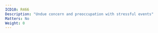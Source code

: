 ```yaml
---
ICD10: R466
Description: "Undue concern and preoccupation with stressful events"
Matters: No
Weight: 0
---
```

